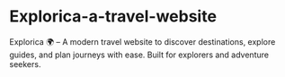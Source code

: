 # Explorica-a-travel-website
Explorica 🌍 – A modern travel website to discover destinations, explore guides, and plan journeys with ease. Built for explorers and adventure seekers.
